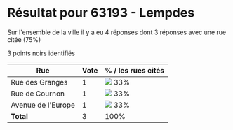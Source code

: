 # Résultat pour 63193 - Lempdes

Sur l'ensemble de la ville il y a eu 4 réponses dont 3 réponses avec une rue citée (75%)

3 points noirs identifiés

| Rue | Vote | % / les rues cités|
|-----|------|-------------------|
| Rue des Granges | 1 | <img src="../../img/bar_33.gif" />&nbsp;33%|
| Rue de Cournon | 1 | <img src="../../img/bar_33.gif" />&nbsp;33%|
| Avenue de l'Europe | 1 | <img src="../../img/bar_33.gif" />&nbsp;33%|
| **Total** | 3 | 100%|
